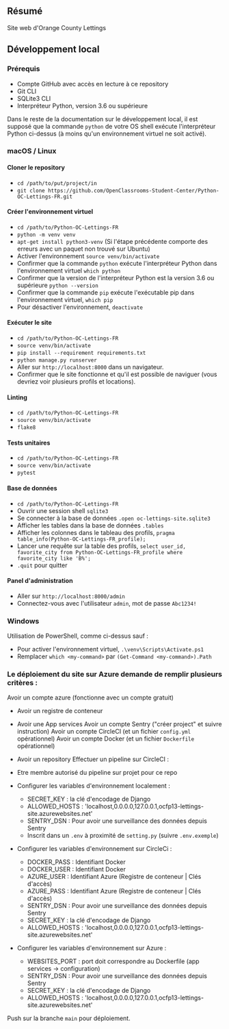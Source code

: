 ## Résumé

Site web d'Orange County Lettings

## Développement local

### Prérequis

- Compte GitHub avec accès en lecture à ce repository
- Git CLI
- SQLite3 CLI
- Interpréteur Python, version 3.6 ou supérieure

Dans le reste de la documentation sur le développement local, il est supposé que la commande `python` de votre OS shell exécute l'interpréteur Python ci-dessus (à moins qu'un environnement virtuel ne soit activé).

### macOS / Linux

#### Cloner le repository

- `cd /path/to/put/project/in`
- `git clone https://github.com/OpenClassrooms-Student-Center/Python-OC-Lettings-FR.git`

#### Créer l'environnement virtuel

- `cd /path/to/Python-OC-Lettings-FR`
- `python -m venv venv`
- `apt-get install python3-venv` (Si l'étape précédente comporte des erreurs avec un paquet non trouvé sur Ubuntu)
- Activer l'environnement `source venv/bin/activate`
- Confirmer que la commande `python` exécute l'interpréteur Python dans l'environnement virtuel
`which python`
- Confirmer que la version de l'interpréteur Python est la version 3.6 ou supérieure `python --version`
- Confirmer que la commande `pip` exécute l'exécutable pip dans l'environnement virtuel, `which pip`
- Pour désactiver l'environnement, `deactivate`

#### Exécuter le site

- `cd /path/to/Python-OC-Lettings-FR`
- `source venv/bin/activate`
- `pip install --requirement requirements.txt`
- `python manage.py runserver`
- Aller sur `http://localhost:8000` dans un navigateur.
- Confirmer que le site fonctionne et qu'il est possible de naviguer (vous devriez voir plusieurs profils et locations).

#### Linting

- `cd /path/to/Python-OC-Lettings-FR`
- `source venv/bin/activate`
- `flake8`

#### Tests unitaires

- `cd /path/to/Python-OC-Lettings-FR`
- `source venv/bin/activate`
- `pytest`

#### Base de données

- `cd /path/to/Python-OC-Lettings-FR`
- Ouvrir une session shell `sqlite3`
- Se connecter à la base de données `.open oc-lettings-site.sqlite3`
- Afficher les tables dans la base de données `.tables`
- Afficher les colonnes dans le tableau des profils, `pragma table_info(Python-OC-Lettings-FR_profile);`
- Lancer une requête sur la table des profils, `select user_id, favorite_city from
  Python-OC-Lettings-FR_profile where favorite_city like 'B%';`
- `.quit` pour quitter

#### Panel d'administration

- Aller sur `http://localhost:8000/admin`
- Connectez-vous avec l'utilisateur `admin`, mot de passe `Abc1234!`

### Windows

Utilisation de PowerShell, comme ci-dessus sauf :

- Pour activer l'environnement virtuel, `.\venv\Scripts\Activate.ps1` 
- Remplacer `which <my-command>` par `(Get-Command <my-command>).Path`

### Le déploiement du site sur Azure demande de remplir plusieurs critères :
Avoir un compte azure (fonctionne avec un compte gratuit)
  - Avoir un registre de conteneur
  - Avoir une App services
Avoir un compte Sentry ("créer project" et suivre instruction)
Avoir un compte CircleCI (et un fichier `config.yml` opérationnel)
Avoir un compte Docker (et un fichier `Dockerfile` opérationnel)
  - Avoir un repository
Effectuer un pipeline sur CircleCI :
  - Etre membre autorisé du pipeline sur projet pour ce repo
  - Configurer les variables d'environnement localement :
    - SECRET_KEY : la clé d'encodage de Django
    - ALLOWED_HOSTS : 'localhost,0.0.0.0,127.0.0.1,ocfp13-lettings-site.azurewebsites.net'
    - SENTRY_DSN : Pour avoir une surveillance des données depuis Sentry
    - Inscrit dans un `.env` à proximité de `setting.py` (suivre `.env.exemple`)
    
  - Configurer les variables d'environnement sur CircleCi :
    - DOCKER_PASS : Identifiant Docker
    - DOCKER_USER : Identifiant Docker
    - AZURE_USER : Identifiant Azure (Registre de conteneur | Clés d'accès)
    - AZURE_PASS : Identifiant Azure (Registre de conteneur | Clés d'accès)
    - SENTRY_DSN : Pour avoir une surveillance des données depuis Sentry
    - SECRET_KEY : la clé d'encodage de Django
    - ALLOWED_HOSTS : 'localhost,0.0.0.0,127.0.0.1,ocfp13-lettings-site.azurewebsites.net'

  - Configurer les variables d'environnement sur Azure :
    - WEBSITES_PORT : port doit correspondre au Dockerfile (app services -> configuration)
    - SENTRY_DSN : Pour avoir une surveillance des données depuis Sentry
    - SECRET_KEY : la clé d'encodage de Django
    - ALLOWED_HOSTS : 'localhost,0.0.0.0,127.0.0.1,ocfp13-lettings-site.azurewebsites.net'

Push sur la branche `main` pour déploiement.
